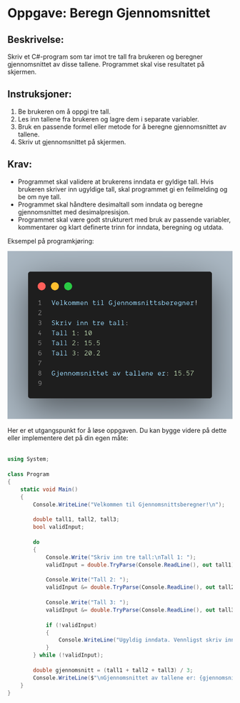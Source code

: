 # Oppgave: Beregn Gjennomsnittet 

## Beskrivelse: 

Skriv et C#-program som tar imot tre tall fra brukeren og beregner gjennomsnittet av disse tallene. Programmet skal vise resultatet på skjermen.  

## Instruksjoner: 
1. Be brukeren om å oppgi tre tall. 
2. Les inn tallene fra brukeren og lagre dem i separate variabler. 
3. Bruk en passende formel eller metode for å beregne gjennomsnittet av tallene. 
4. Skriv ut gjennomsnittet på skjermen. 

## Krav: 

* Programmet skal validere at brukerens inndata er gyldige tall. Hvis brukeren skriver inn ugyldige tall, skal programmet gi en feilmelding og be om nye tall. 
* Programmet skal håndtere desimaltall som inndata og beregne gjennomsnittet med desimalpresisjon. 
* Programmet skal være godt strukturert med bruk av passende variabler, kommentarer og klart definerte trinn for inndata, beregning og utdata. 

Eksempel på programkjøring: 

![](img/gjennomgang.png)

Her er et utgangspunkt for å løse oppgaven. Du kan bygge videre på dette eller implementere det på din egen måte: 

```csharp

using System;

class Program
{
    static void Main()
    {
        Console.WriteLine("Velkommen til Gjennomsnittsberegner!\n");

        double tall1, tall2, tall3;
        bool validInput;

        do
        {
            Console.Write("Skriv inn tre tall:\nTall 1: ");
            validInput = double.TryParse(Console.ReadLine(), out tall1);

            Console.Write("Tall 2: ");
            validInput &= double.TryParse(Console.ReadLine(), out tall2);

            Console.Write("Tall 3: ");
            validInput &= double.TryParse(Console.ReadLine(), out tall3);

            if (!validInput)
            {
                Console.WriteLine("Ugyldig inndata. Vennligst skriv inn tall på riktig format.");
            }
        } while (!validInput);

        double gjennomsnitt = (tall1 + tall2 + tall3) / 3;
        Console.WriteLine($"\nGjennomsnittet av tallene er: {gjennomsnitt.ToString("F2")}");
    }
}
```

